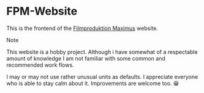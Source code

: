 # FPM-Website
This is the frontend of the [Filmproduktion Maximus](https://www.fpm-studio.de/) website.

> [!NOTE]
> This website is a hobby project. Although i have somewhat of a respectable amount of knowledge I am not familiar with some common and recommended work flows.

I may or may not use rather unusual units as defaults. I appreciate everyone who is able to stay calm about it. Improvements are welcome too. 😁